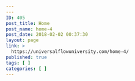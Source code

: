 ```yaml
---
---
ID: 405
post_title: Home
post_name: home-4
post_date: 2018-02-02 00:37:30
layout: page
link: >
  https://universalflowuniversity.com/home-4/
published: true
tags: [ ]
categories: [ ]
---
```

